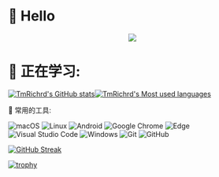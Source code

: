 #  🙋 Hello

<div align="center"><img src="https://cdn.jsdelivr.net/gh/sun0225SUN/sun0225SUN/contribution-snake/github-contribution-grid-snake.svg" /></div>

# 💪 正在学习: 



[![TmRichrd's GitHub stats](https://github-readme-stats.vercel.app/api?username=TmRichrd)](https://github.com/anuraghazra/github-readme-stats)[![TmRichrd's Most used languages](https://github-readme-stats.vercel.app/api/top-langs/?username=TmRichrd&layout=compact&hide_border=true&langs_count=10)](https://github.com/anuraghazra/github-readme-stats)

🧰 常用的工具:

![macOS](https://img.shields.io/badge/macOS-0078D6?style=flat-square&logo=macOS&logoColor=white) ![Linux](https://img.shields.io/badge/Linux-FCC624?style=style=flat-square&logo=linux&logoColor=black) ![Android](https://img.shields.io/badge/Android-3DDC84?style=flat-square&logo=android&logoColor=white) ![Google Chrome](https://img.shields.io/badge/Chrome-4285F4?style=flat-square&logo=GoogleChrome&logoColor=white) ![Edge](https://img.shields.io/badge/Edge-0078D7?style=flat-square&logo=Microsoft-edge&logoColor=white) ![Visual Studio Code](https://img.shields.io/badge/-Visual%20Studio%20Code-007ACC?style=flat-square&logo=Visual%20Studio%20Code&logoColor=fff) ![Windows](https://img.shields.io/badge/Windows-0078D6?style=flat-square&logo=windows&logoColor=white) ![Git](https://img.shields.io/badge/-Git-FCC624?style=flat-square&logo=git) ![GitHub](https://img.shields.io/badge/-GitHub-pink?style=flat-square&logo=github)



[![GitHub Streak](https://github-readme-streak-stats.herokuapp.com/?user=TmRichrd)](https://git.io/streak-stats)

[![trophy](https://github-profile-trophy.vercel.app/?username=TmRichrd&row=2&column=4&margin-w=15&margin-h=15&no-frame=true)](https://github.com/ryo-ma/github-profile-trophy)

